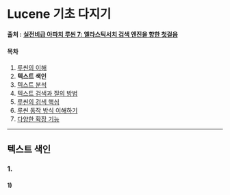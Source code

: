 # Lucene 기초 다지기

 **출처 :** [**실전비급 아파치 루씬 7: 엘라스틱서치 검색 엔진을 향한 첫걸음**](https://book.naver.com/bookdb/book_detail.nhn?bid=14134564)

#### 목차

1. [루씬의 이해]()
2. **텍스트 색인**
3. [텍스트 분석]()
4. [텍스트 검색과 질의 방법]()
5. [루씬의 검색 핵심]()
6. [루씬 동작 방식 이해하기]()
7. [다양한 확장 기능]()



___

## 텍스트 색인

### 1. 

#### 1)